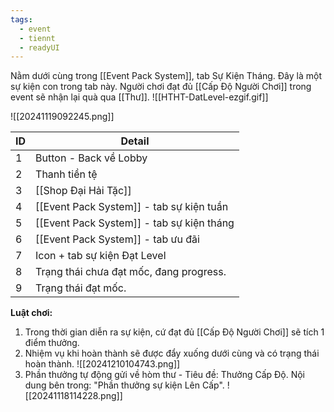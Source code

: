 ```yaml
---
tags:
  - event
  - tiennt
  - readyUI
---
```

Nằm dưới cùng trong [[Event Pack System]], tab Sự Kiện Tháng. Đây là một sự kiện con trong tab này.
Người chơi đạt đủ [[Cấp Độ Người Chơi]] trong event sẽ nhận lại quà qua [[Thư]].
![[HTHT-DatLevel-ezgif.gif]]

![[20241119092245.png]]

| ID  | Detail                                    |
| --- | ----------------------------------------- |
| 1   | Button - Back về Lobby                    |
| 2   | Thanh tiền tệ                             |
| 3   | [[Shop Đại Hải Tặc]]                      |
| 4   | [[Event Pack System]] - tab sự kiện tuần  |
| 5   | [[Event Pack System]] - tab sự kiện tháng |
| 6   | [[Event Pack System]] - tab ưu đãi        |
| 7   | Icon + tab sự kiện Đạt Level              |
| 8   | Trạng thái chưa đạt mốc, đang progress.   |
| 9   | Trạng thái đạt mốc.                       |


**Luật chơi:**
1. Trong thời gian diễn ra sự kiện, cứ đạt đủ [[Cấp Độ Người Chơi]] sẽ tích 1 điểm thưởng.
2. Nhiệm vụ khi hoàn thành sẽ được đẩy xuống dưới cùng và có trạng thái hoàn thành.
![[20241210104743.png]]
3. Phần thưởng tự động gửi về hòm thư - Tiêu đề: Thưởng Cấp Độ. Nội dung bên trong: "Phần thưởng sự kiện Lên Cấp".
![[20241118114228.png]]